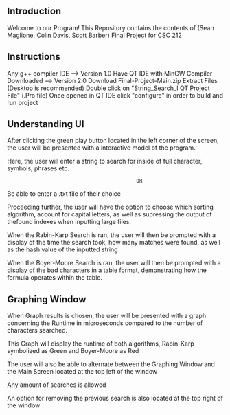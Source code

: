 Introduction
--------------------------------------------------------------------------------------------
Welcome to our Program!
This Repository contains the contents of (Sean Maglione, Colin Davis, Scott Barber) Final 
Project for CSC 212

Instructions
--------------------------------------------------------------------------------------------
Any g++ compiler IDE --> Version 1.0
Have QT IDE with MinGW Compiler Downloaded --> Version 2.0
Download Final-Project-Main.zip
Extract Files (Desktop is recommended)
Double click on "String_Search_I QT Project File" (.Pro file)
Once opened in QT IDE click "configure" in order to build and run project

Understanding UI
---------------------------------------------------------------------------------------------
After clicking the green play button located in the left corner of the screen, the user will
be presented with a interactive model of the program.

Here, the user will enter a string to search for inside of full character, symbols, phrases 
etc.
                                      
                                              OR

Be able to enter a .txt file of their choice

Proceeding further, the user will have the option to choose which sorting algorithm, account 
for capital letters, as well as supressing the output of thefound indexes when inputting 
large files.

When the Rabin-Karp Search is ran, the user will then be prompted with a display of the time the
search took, how many matches were found, as well as the hash value of the inputted string

When the Boyer-Moore Search is ran, the user will then be prompted with a display of the bad
characters in a table format, demonstrating how the formula operates within the table.

Graphing Window
----------------------------------------------------------------------------------------------
When Graph results is chosen, the user will be presented with a graph concerning the Runtime 
in microseconds compared to the number of characters searched.
    
This Graph will display the runtime of both algorithms, Rabin-Karp symbolized as Green and 
Boyer-Moore as Red 

The user will also be able to alternate between the Graphing Window and the Main Screen 
located at the top left of the window

Any amount of searches is allowed
   
An option for removing the previous search is also located at the top right of the window

